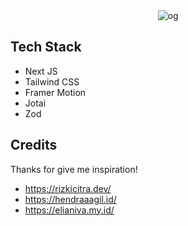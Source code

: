 <div align="center">
  <img src="https://og-image.vercel.app/**Haikel's%20%20Website**%20.png?theme=dark&md=1&fontSize=100px&images=https%3A%2F%2Fassets.vercel.com%2Fimage%2Fupload%2Ffront%2Fassets%2Fdesign%2Fnextjs-white-logo.svg&images=https%3A%2F%2Fcdn.jsdelivr.net%2Fgh%2Fremojansen%2Flogo.ts%40master%2Fts.svg" alt="og" />
</div>

## Tech Stack

- Next JS
- Tailwind CSS
- Framer Motion
- Jotai
- Zod

## Credits

Thanks for give me inspiration!

- https://rizkicitra.dev/
- https://hendraaagil.id/
- https://elianiva.my.id/
